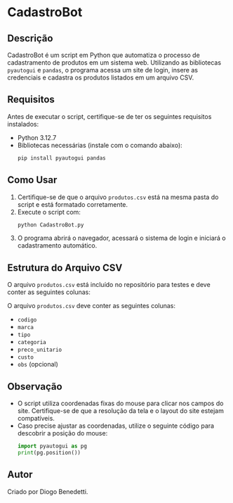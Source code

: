 # CadastroBot

## Descrição

CadastroBot é um script em Python que automatiza o processo de cadastramento de produtos em um sistema web. Utilizando as bibliotecas `pyautogui` e `pandas`, o programa acessa um site de login, insere as credenciais e cadastra os produtos listados em um arquivo CSV.

## Requisitos

Antes de executar o script, certifique-se de ter os seguintes requisitos instalados:

- Python 3.12.7
- Bibliotecas necessárias (instale com o comando abaixo):
  ```sh
  pip install pyautogui pandas
  ```

## Como Usar

1. Certifique-se de que o arquivo `produtos.csv` está na mesma pasta do script e está formatado corretamente.
2. Execute o script com:
   ```sh
   python CadastroBot.py
   ```
3. O programa abrirá o navegador, acessará o sistema de login e iniciará o cadastramento automático.

## Estrutura do Arquivo CSV

O arquivo `produtos.csv` está incluído no repositório para testes e deve conter as seguintes colunas:

O arquivo `produtos.csv` deve conter as seguintes colunas:

- `codigo`
- `marca`
- `tipo`
- `categoria`
- `preco_unitario`
- `custo`
- `obs` (opcional)

## Observação

- O script utiliza coordenadas fixas do mouse para clicar nos campos do site. Certifique-se de que a resolução da tela e o layout do site estejam compatíveis.
- Caso precise ajustar as coordenadas, utilize o seguinte código para descobrir a posição do mouse:
  ```python
  import pyautogui as pg
  print(pg.position())
  ```

## Autor

Criado por Diogo Benedetti.


